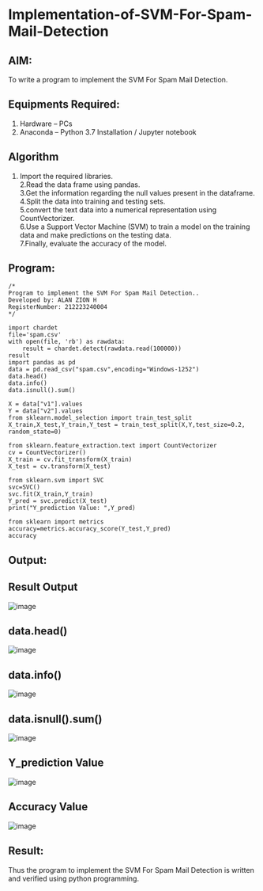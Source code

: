 # Implementation-of-SVM-For-Spam-Mail-Detection

## AIM:
To write a program to implement the SVM For Spam Mail Detection.

## Equipments Required:
1. Hardware – PCs
2. Anaconda – Python 3.7 Installation / Jupyter notebook

## Algorithm
1. Import the required libraries.       
2.Read the data frame using pandas.         
3.Get the information regarding the null values present in the dataframe.      
4.Split the data into training and testing sets.          
5.convert the text data into a numerical representation using CountVectorizer.     
6.Use a Support Vector Machine (SVM) to train a model on the training data and make predictions on the testing data.       
7.Finally, evaluate the accuracy of the model.         

## Program:
```
/*
Program to implement the SVM For Spam Mail Detection..
Developed by: ALAN ZION H 
RegisterNumber: 212223240004  
*/
```
```
import chardet 
file='spam.csv'
with open(file, 'rb') as rawdata: 
    result = chardet.detect(rawdata.read(100000))
result
import pandas as pd
data = pd.read_csv("spam.csv",encoding="Windows-1252")
data.head()
data.info()
data.isnull().sum()

X = data["v1"].values
Y = data["v2"].values
from sklearn.model_selection import train_test_split
X_train,X_test,Y_train,Y_test = train_test_split(X,Y,test_size=0.2, random_state=0)

from sklearn.feature_extraction.text import CountVectorizer
cv = CountVectorizer()
X_train = cv.fit_transform(X_train)
X_test = cv.transform(X_test)

from sklearn.svm import SVC
svc=SVC()
svc.fit(X_train,Y_train)
Y_pred = svc.predict(X_test)
print("Y_prediction Value: ",Y_pred)

from sklearn import metrics
accuracy=metrics.accuracy_score(Y_test,Y_pred)
accuracy

```

## Output:
## Result Output

![image](https://github.com/23004513/Implementation-of-SVM-For-Spam-Mail-Detection/assets/138973069/4d1aa265-56bc-4963-94f2-0ca6d0c20586)

## data.head()

![image](https://github.com/23004513/Implementation-of-SVM-For-Spam-Mail-Detection/assets/138973069/2cfb3313-1dc2-4343-a3f4-e2db7c03f707)

## data.info()

![image](https://github.com/23004513/Implementation-of-SVM-For-Spam-Mail-Detection/assets/138973069/8a2db0dd-50b6-44e5-a867-4194aef41d4d)

## data.isnull().sum()

![image](https://github.com/23004513/Implementation-of-SVM-For-Spam-Mail-Detection/assets/138973069/fe8415f0-7196-4c4b-81b5-3f676b0d0cd5)

## Y_prediction Value

![image](https://github.com/23004513/Implementation-of-SVM-For-Spam-Mail-Detection/assets/138973069/6219d833-49e8-4826-b4d8-67b1a8da0272)

## Accuracy Value

![image](https://github.com/23004513/Implementation-of-SVM-For-Spam-Mail-Detection/assets/138973069/2bd3430d-6b6d-487e-a408-65239679430e)

## Result:
Thus the program to implement the SVM For Spam Mail Detection is written and verified using python programming.
